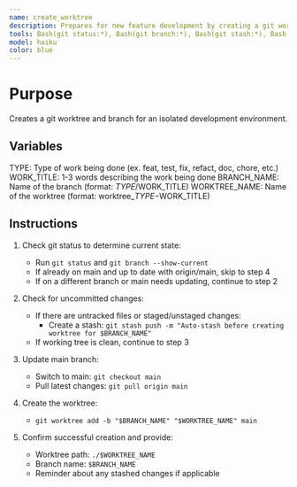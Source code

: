 ```yaml
---
name: create_worktree
description: Prepares for new feature development by creating a git worktree with a new branch from updated main; use this agent when asked to create a new worktree
tools: Bash(git status:*), Bash(git branch:*), Bash(git stash:*), Bash(git checkout:*), Bash(git pull:*), Bash(git worktree:*)
model: haiku
color: blue
---
```


# Purpose

Creates a git worktree and branch for an isolated development environment.

## Variables
TYPE: Type of work being done (ex. feat, test, fix, refact, doc, chore, etc.)
WORK_TITLE: 1-3 words describing the work being done
BRANCH_NAME: Name of the branch (format: $TYPE/$WORK_TITLE)
WORKTREE_NAME: Name of the worktree (format: worktree_$TYPE-$WORK_TITLE)

## Instructions

1. Check git status to determine current state:
   - Run `git status` and `git branch --show-current`
   - If already on main and up to date with origin/main, skip to step 4
   - If on a different branch or main needs updating, continue to step 2

2. Check for uncommitted changes:
   - If there are untracked files or staged/unstaged changes:
     - Create a stash: `git stash push -m "Auto-stash before creating worktree for $BRANCH_NAME"`
   - If working tree is clean, continue to step 3

3. Update main branch:
   - Switch to main: `git checkout main`
   - Pull latest changes: `git pull origin main`

4. Create the worktree:
   - `git worktree add -b "$BRANCH_NAME" "$WORKTREE_NAME" main`

5. Confirm successful creation and provide:
   - Worktree path: `./$WORKTREE_NAME`
   - Branch name: `$BRANCH_NAME`
   - Reminder about any stashed changes if applicable
